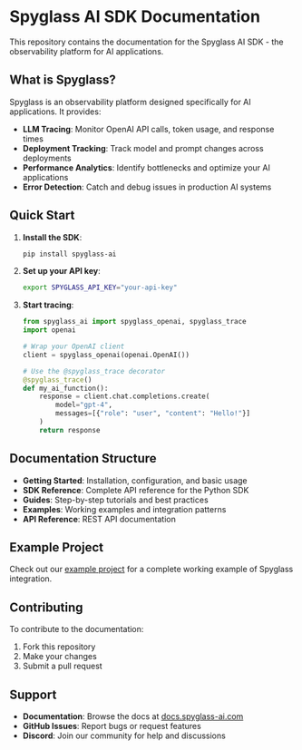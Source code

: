 # Spyglass AI SDK Documentation

This repository contains the documentation for the Spyglass AI SDK - the observability platform for AI applications.

## What is Spyglass?

Spyglass is an observability platform designed specifically for AI applications. It provides:

- **LLM Tracing**: Monitor OpenAI API calls, token usage, and response times
- **Deployment Tracking**: Track model and prompt changes across deployments
- **Performance Analytics**: Identify bottlenecks and optimize your AI applications
- **Error Detection**: Catch and debug issues in production AI systems

## Quick Start

1. **Install the SDK**:
   ```bash
   pip install spyglass-ai
   ```

2. **Set up your API key**:
   ```bash
   export SPYGLASS_API_KEY="your-api-key"
   ```

3. **Start tracing**:
   ```python
   from spyglass_ai import spyglass_openai, spyglass_trace
   import openai
   
   # Wrap your OpenAI client
   client = spyglass_openai(openai.OpenAI())
   
   # Use the @spyglass_trace decorator
   @spyglass_trace()
   def my_ai_function():
       response = client.chat.completions.create(
           model="gpt-4",
           messages=[{"role": "user", "content": "Hello!"}]
       )
       return response
   ```

## Documentation Structure

- **Getting Started**: Installation, configuration, and basic usage
- **SDK Reference**: Complete API reference for the Python SDK
- **Guides**: Step-by-step tutorials and best practices
- **Examples**: Working examples and integration patterns
- **API Reference**: REST API documentation

## Example Project

Check out our [example project](../example-project/) for a complete working example of Spyglass integration.

## Contributing

To contribute to the documentation:

1. Fork this repository
2. Make your changes
3. Submit a pull request

## Support

- **Documentation**: Browse the docs at [docs.spyglass-ai.com](https://docs.spyglass-ai.com)
- **GitHub Issues**: Report bugs or request features
- **Discord**: Join our community for help and discussions 